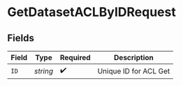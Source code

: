 # GetDatasetACLByIDRequest


## Fields

| Field                 | Type                  | Required              | Description           |
| --------------------- | --------------------- | --------------------- | --------------------- |
| `ID`                  | *string*              | :heavy_check_mark:    | Unique ID for ACL Get |